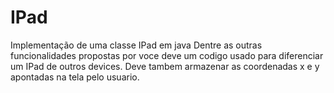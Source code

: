 IPad
====

Implementação de uma classe IPad em java
Dentre as outras funcionalidades propostas por voce deve um codigo usado para diferenciar um IPad de outros devices.
Deve tambem armazenar as coordenadas x e y apontadas na tela pelo usuario.
